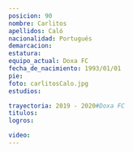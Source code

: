 ```yaml
---
posicion: 90
nombre: Carlitos
apellidos: Caló
nacionalidad: Portugués
demarcacion: 
estatura: 
equipo_actual: Doxa FC
fecha_de_nacimiento: 1993/01/01
pie: 
foto: carlitosCalo.jpg
estudios:

trayectoria: 2019 - 2020#Doxa FC
titulos:
logros:

video:
---
```

